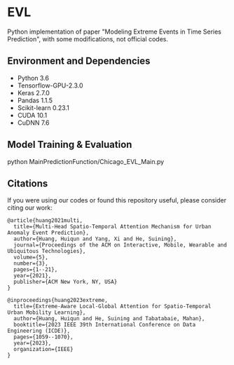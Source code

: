 # EVL
Python implementation of paper "Modeling Extreme Events in Time Series Prediction", with some modifications, not official codes.

## Environment and Dependencies
- Python 3.6
- Tensorflow-GPU-2.3.0
- Keras 2.7.0
- Pandas 1.1.5
- Scikit-learn 0.23.1
- CUDA 10.1
- CuDNN 7.6

## Model Training & Evaluation
python MainPredictionFunction/Chicago_EVL_Main.py

## Citations
If you were using our codes or found this repository useful, please consider citing our work:

<div class="snippet-clipboard-content notranslate position-relative overflow-auto" data-snippet-clipboard-copy-content="@article{huang2021multi,
  title={Multi-Head Spatio-Temporal Attention Mechanism for Urban Anomaly Event Prediction},
  author={Huang, Huiqun and Yang, Xi and He, Suining},
  journal={Proceedings of the ACM on Interactive, Mobile, Wearable and Ubiquitous Technologies},
  volume={5},
  number={3},
  pages={1--21},
  year={2021},
  publisher={ACM New York, NY, USA}
}"><pre class="notranslate"><code>@article{huang2021multi,
  title={Multi-Head Spatio-Temporal Attention Mechanism for Urban Anomaly Event Prediction},
  author={Huang, Huiqun and Yang, Xi and He, Suining},
  journal={Proceedings of the ACM on Interactive, Mobile, Wearable and Ubiquitous Technologies},
  volume={5},
  number={3},
  pages={1--21},
  year={2021},
  publisher={ACM New York, NY, USA}
}
</code></pre></div>

<div class="snippet-clipboard-content notranslate position-relative overflow-auto" data-snippet-clipboard-copy-content="@inproceedings{huang2023extreme,
  title={Extreme-Aware Local-Global Attention for Spatio-Temporal Urban Mobility Learning},
  author={Huang, Huiqun and He, Suining and Tabatabaie, Mahan},
  booktitle={2023 IEEE 39th International Conference on Data Engineering (ICDE)},
  pages={1059--1070},
  year={2023},
  organization={IEEE}
}"><pre class="notranslate"><code>@inproceedings{huang2023extreme,
  title={Extreme-Aware Local-Global Attention for Spatio-Temporal Urban Mobility Learning},
  author={Huang, Huiqun and He, Suining and Tabatabaie, Mahan},
  booktitle={2023 IEEE 39th International Conference on Data Engineering (ICDE)},
  pages={1059--1070},
  year={2023},
  organization={IEEE}
}
</code></pre></div>

